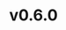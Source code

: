 ---
wip: false
title: v0.6.0
releasedatebegin: "2016-12-16 09:00:01"
releasedateend: "2016-12-22 17:40:00"
---